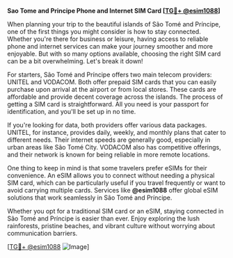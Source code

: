 **Sao Tome and Principe Phone and Internet SIM Card [[TG💪+ @esim1088](https://t.me/s/esim1088)]**

When planning your trip to the beautiful islands of São Tomé and Príncipe, one of the first things you might consider is how to stay connected. Whether you're there for business or leisure, having access to reliable phone and internet services can make your journey smoother and more enjoyable. But with so many options available, choosing the right SIM card can be a bit overwhelming. Let's break it down!

For starters, São Tomé and Príncipe offers two main telecom providers: UNITEL and VODACOM. Both offer prepaid SIM cards that you can easily purchase upon arrival at the airport or from local stores. These cards are affordable and provide decent coverage across the islands. The process of getting a SIM card is straightforward. All you need is your passport for identification, and you'll be set up in no time.

If you're looking for data, both providers offer various data packages. UNITEL, for instance, provides daily, weekly, and monthly plans that cater to different needs. Their internet speeds are generally good, especially in urban areas like São Tomé City. VODACOM also has competitive offerings, and their network is known for being reliable in more remote locations.

One thing to keep in mind is that some travelers prefer eSIMs for their convenience. An eSIM allows you to connect without needing a physical SIM card, which can be particularly useful if you travel frequently or want to avoid carrying multiple cards. Services like **@esim1088** offer global eSIM solutions that work seamlessly in São Tomé and Príncipe.

Whether you opt for a traditional SIM card or an eSIM, staying connected in São Tomé and Príncipe is easier than ever. Enjoy exploring the lush rainforests, pristine beaches, and vibrant culture without worrying about communication barriers.

[[TG💪+ @esim1088](https://t.me/s/esim1088) ![Image](https://i.postimg.cc/Y0z9fWf4/image.png)]